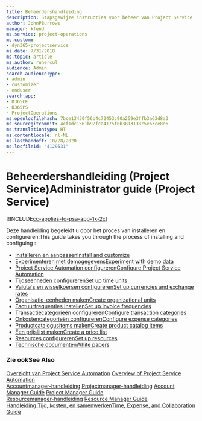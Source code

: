 ```yaml
---
title: Beheerdershandleiding
description: Stapsgewijze instructies voor beheer van Project Service
author: JohnPBurrows
manager: kfend
ms.service: project-operations
ms.custom:
- dyn365-projectservice
ms.date: 7/31/2018
ms.topic: article
ms.author: ruhercul
audience: Admin
search.audienceType:
- admin
- customizer
- enduser
search.app:
- D365CE
- D365PS
- ProjectOperations
ms.openlocfilehash: 7bce13430f56b4c72453c90a259e3ffb3a63d8a3
ms.sourcegitcommit: 4cf1dc1561b92fca4175f0b3813133c5e63ce8e6
ms.translationtype: HT
ms.contentlocale: nl-NL
ms.lasthandoff: 10/28/2020
ms.locfileid: "4129531"
---
```

# <a name="administrator-guide-project-service"></a><span data-ttu-id="b06b7-103">Beheerdershandleiding (Project Service)</span><span class="sxs-lookup"><span data-stu-id="b06b7-103">Administrator guide (Project Service)</span></span>

[!INCLUDE[cc-applies-to-psa-app-1x-2x](../includes/cc-applies-to-psa-app-1x-2x.md)]

<span data-ttu-id="b06b7-104">Deze handleiding begeleidt u door het proces van installeren en configureren:</span><span class="sxs-lookup"><span data-stu-id="b06b7-104">This guide takes you through the process of installing and configuing :</span></span>  
  
- [<span data-ttu-id="b06b7-105">Installeren en aanpassen</span><span class="sxs-lookup"><span data-stu-id="b06b7-105">Install and customize</span></span>](install-customize.md)
- [<span data-ttu-id="b06b7-106">Experimenteren met demogegevens</span><span class="sxs-lookup"><span data-stu-id="b06b7-106">Experiment with demo data</span></span>](use-demo-data.md)
- [<span data-ttu-id="b06b7-107">Project Service Automation configureren</span><span class="sxs-lookup"><span data-stu-id="b06b7-107">Configure Project Service Automation</span></span>](configure.md)
- [<span data-ttu-id="b06b7-108">Tijdseenheden configureren</span><span class="sxs-lookup"><span data-stu-id="b06b7-108">Set up time units</span></span>](set-up-time-units.md)
- [<span data-ttu-id="b06b7-109">Valuta´s en wisselkoersen configureren</span><span class="sxs-lookup"><span data-stu-id="b06b7-109">Set up currencies and exchange rates</span></span>](set-up-currencies-exchange-rates.md)
- [<span data-ttu-id="b06b7-110">Organisatie-eenheden maken</span><span class="sxs-lookup"><span data-stu-id="b06b7-110">Create organizational units</span></span>](create-organizational-units.md)
- [<span data-ttu-id="b06b7-111">Factuurfrequenties instellen</span><span class="sxs-lookup"><span data-stu-id="b06b7-111">Set up invoice frequencies</span></span>](set-up-invoice-frequencies.md)
- [<span data-ttu-id="b06b7-112">Transactiecategorieën configureren</span><span class="sxs-lookup"><span data-stu-id="b06b7-112">Configure transaction categories</span></span>](configure-transaction-categories.md)
- [<span data-ttu-id="b06b7-113">Onkostencategorieën configureren</span><span class="sxs-lookup"><span data-stu-id="b06b7-113">Configure expense categories</span></span>](configure-expense-categories.md)
- [<span data-ttu-id="b06b7-114">Productcatalogusitems maken</span><span class="sxs-lookup"><span data-stu-id="b06b7-114">Create product catalog items</span></span>](create-product-catalog-items.md)
- [<span data-ttu-id="b06b7-115">Een prijslijst maken</span><span class="sxs-lookup"><span data-stu-id="b06b7-115">Create a price list</span></span>](create-price-list.md)
- [<span data-ttu-id="b06b7-116">Resources configureren</span><span class="sxs-lookup"><span data-stu-id="b06b7-116">Set up resources</span></span>](set-up-resources.md)
- [<span data-ttu-id="b06b7-117">Technische documenten</span><span class="sxs-lookup"><span data-stu-id="b06b7-117">White papers</span></span>](white-papers.md)
  
### <a name="see-also"></a><span data-ttu-id="b06b7-118">Zie ook</span><span class="sxs-lookup"><span data-stu-id="b06b7-118">See Also</span></span>  
 <span data-ttu-id="b06b7-119">[Overzicht van Project Service Automation](../psa/overview.md)  </span><span class="sxs-lookup"><span data-stu-id="b06b7-119">[Overview of Project Service Automation](../psa/overview.md)  </span></span>  
 <span data-ttu-id="b06b7-120">[Accountmanager-handleiding](../psa/account-manager-guide.md) [Projectmanager-handleiding](../psa/project-manager-guide.md) </span><span class="sxs-lookup"><span data-stu-id="b06b7-120">[Account Manager Guide](../psa/account-manager-guide.md) [Project Manager Guide](../psa/project-manager-guide.md) </span></span>  
 <span data-ttu-id="b06b7-121">[Resourcemanager-handleiding](../psa/resource-manager-guide.md) </span><span class="sxs-lookup"><span data-stu-id="b06b7-121">[Resource Manager Guide](../psa/resource-manager-guide.md) </span></span>  
 [<span data-ttu-id="b06b7-122">Handleiding Tijd, kosten, en samenwerken</span><span class="sxs-lookup"><span data-stu-id="b06b7-122">Time, Expense, and Collaboration Guide</span></span>](../psa/time-expense-collaboration-guide.md)
